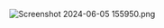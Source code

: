 ![Screenshot 2024-06-05 155950.png](..%2F..%2F..%2F..%2FPictures%2FScreenshots%2FScreenshot%202024-06-05%20155950.png)